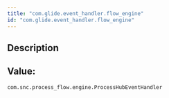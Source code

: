 ```yaml
---
title: "com.glide.event_handler.flow_engine"
id: "com.glide.event_handler.flow_engine"
---
```

## Description



## Value: 
```
com.snc.process_flow.engine.ProcessHubEventHandler
```